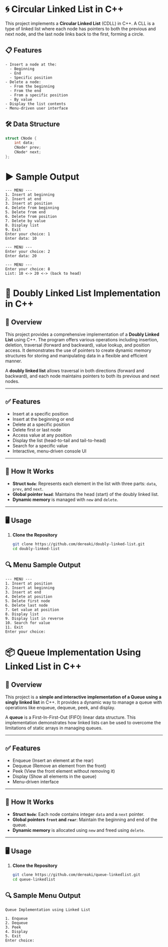 # 🌀 Circular Linked List in C++

This project implements a **Circular Linked List** (CDLL) in C++. A CLL is a type of linked list where each node has pointers to both the previous and next node, and the last node links back to the first, forming a circle.

## 📋 Features
```
- Insert a node at the:
  - Beginning
  - End
  - Specific position
- Delete a node:
  - From the beginning
  - From the end
  - From a specific position
  - By value
- Display the list contents
- Menu-driven user interface
```
## 🛠️ Data Structure

```cpp
struct CNode {
    int data;
    CNode* prev;
    CNode* next;
};
```
# ▶️ Sample Output
```
--- MENU ---
1. Insert at beginning
2. Insert at end
3. Insert at position
4. Delete from beginning
5. Delete from end
6. Delete from position
7. Delete by value
8. Display list
9. Exit
Enter your choice: 1
Enter data: 10

--- MENU ---
Enter your choice: 2
Enter data: 20

--- MENU ---
Enter your choice: 8
List: 10 <-> 20 <-> (back to head)
```
# 🔗 Doubly Linked List Implementation in C++
## 📌 Overview

This project provides a comprehensive implementation of a **Doubly Linked List** using C++. The program offers various operations including insertion, deletion, traversal (forward and backward), value lookup, and position access. It demonstrates the use of pointers to create dynamic memory structures for storing and manipulating data in a flexible and efficient manner.

A **doubly linked list** allows traversal in both directions (forward and backward), and each node maintains pointers to both its previous and next nodes.

---

## ✅ Features

- Insert at a specific position
- Insert at the beginning or end
- Delete at a specific position
- Delete first or last node
- Access value at any position
- Display the list (head-to-tail and tail-to-head)
- Search for a specific value
- Interactive, menu-driven console UI

---

## 🧠 How It Works

- **Struct `Node`**: Represents each element in the list with three parts: `data`, `prev`, and `next`.
- **Global pointer `head`**: Maintains the head (start) of the doubly linked list.
- **Dynamic memory** is managed with `new` and `delete`.

---

## 🖥️ Usage

1. **Clone the Repository**
   ```bash
   git clone https://github.com/dereaki/doubly-linked-list.git
   cd doubly-linked-list
## 🔍 Menu Sample Output
```
--- MENU ---
1. Insert at position
2. Insert at beginning
3. Insert at end
4. Delete at position
5. Delete first node
6. Delete last node
7. Get value at position
8. Display list
9. Display list in reverse
10. Search for value
11. Exit
Enter your choice:
```


# 📦 Queue Implementation Using Linked List in C++

## 📌 Overview

This project is a **simple and interactive implementation of a Queue using a singly linked list** in C++. It provides a dynamic way to manage a queue with operations like enqueue, dequeue, peek, and display.

A **queue** is a First-In-First-Out (FIFO) linear data structure. This implementation demonstrates how linked lists can be used to overcome the limitations of static arrays in managing queues.

---

## ✅ Features

- Enqueue (Insert an element at the rear)
- Dequeue (Remove an element from the front)
- Peek (View the front element without removing it)
- Display (Show all elements in the queue)
- Menu-driven interface

---

## 🧠 How It Works

- **Struct `Node`**: Each node contains integer `data` and a `next` pointer.
- **Global pointers `front` and `rear`**: Maintain the beginning and end of the queue.
- **Dynamic memory** is allocated using `new` and freed using `delete`.

---

## 🖥️ Usage

1. **Clone the Repository**
   ```bash
   git clone https://github.com/dereaki/queue-linkedlist.git
   cd queue-linkedlist

  ## 🔍 Sample Menu Output
```
Queue Implementation using Linked List

1. Enqueue
2. Dequeue
3. Peek
4. Display
5. Exit
Enter choice:
```
